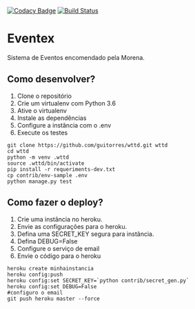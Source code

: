 [![Codacy Badge](https://api.codacy.com/project/badge/Grade/34959b2bd964423ca96c4c6527bd193c)](https://app.codacy.com/app/guitorres/wttd?utm_source=github.com&utm_medium=referral&utm_content=guitorres/wttd&utm_campaign=Badge_Grade_Dashboard)
[![Build Status](https://travis-ci.org/guitorres/wttd.svg?branch=master)](https://travis-ci.org/guitorres/wttd)



# Eventex

Sistema de Eventos encomendado pela Morena.

## Como desenvolver?

1. Clone o repositório
2. Crie um virtualenv com Python 3.6
3. Ative o virtualenv
4. Instale as dependências
5. Configure a instância com o .env
6. Execute os testes

```console
git clone https://github.com/guitorres/wttd.git wttd
cd wttd
python -m venv .wttd
source .wttd/bin/activate
pip install -r requeriments-dev.txt
cp contrib/env-sample .env
python manage.py test
```

## Como fazer o deploy?

1. Crie uma instância no heroku.
2. Envie as configurações para o heroku.
3. Defina uma SECRET_KEY segura para instância.
4. Defina DEBUG=False
5. Configure o serviço de email
6. Envie o código para o heroku

```console
heroku create minhainstancia
heroku config:push
heroku config:set SECRET_KEY=`python contrib/secret_gen.py`
heroku config:set DEBUG=False
#configuro o email
git push heroku master --force
```